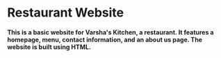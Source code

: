 # Restaurant Website
<h4> This is a basic website for Varsha's Kitchen, a restaurant. It features a homepage, menu, contact information, and an about us page. The website is built using HTML. </h4>